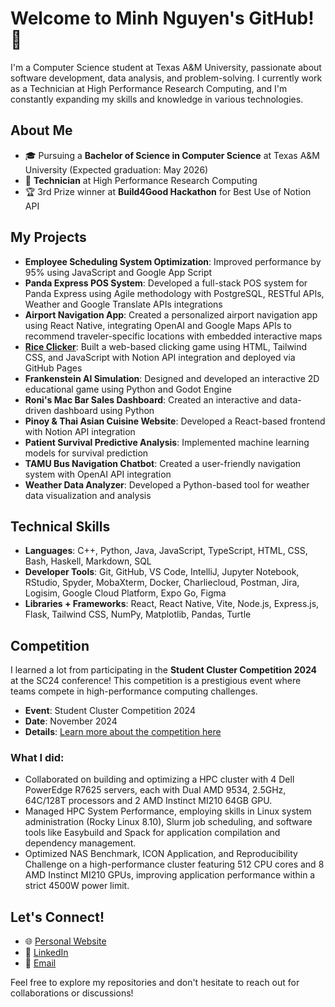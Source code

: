 # Welcome to Minh Nguyen's GitHub! 👋

I'm a Computer Science student at Texas A&M University, passionate about software development, data analysis, and problem-solving. I currently work as a Technician at High Performance Research Computing, and I'm constantly expanding my skills and knowledge in various technologies.

## About Me

- 🎓 Pursuing a **Bachelor of Science in Computer Science** at Texas A&M University (Expected graduation: May 2026)
- 💼 **Technician** at High Performance Research Computing
- 🏆 3rd Prize winner at **Build4Good Hackathon** for Best Use of Notion API

## My Projects

- **Employee Scheduling System Optimization**: Improved performance by 95% using JavaScript and Google App Script
- **Panda Express POS System**: Developed a full-stack POS system for Panda Express using Agile methodology with PostgreSQL, RESTful APIs, Weather and Google Translate APIs integrations
- **Airport Navigation App**: Created a personalized airport navigation app using React Native, integrating OpenAI and Google Maps APIs to recommend traveler-specific locations with embedded interactive maps
- <a href="https://name-is-minh.github.io/build4good-rice-clicker/" target="_blank">**Rice Clicker**</a>: Built a web-based clicking game using HTML, Tailwind CSS, and JavaScript with Notion API integration and deployed via GitHub Pages
- **Frankenstein AI Simulation**: Designed and developed an interactive 2D educational game using Python and Godot Engine
- **Roni's Mac Bar Sales Dashboard**: Created an interactive and data-driven dashboard using Python
- **Pinoy & Thai Asian Cuisine Website**: Developed a React-based frontend with Notion API integration
- **Patient Survival Predictive Analysis**: Implemented machine learning models for survival prediction
- **TAMU Bus Navigation Chatbot**: Created a user-friendly navigation system with OpenAI API integration
- **Weather Data Analyzer**: Developed a Python-based tool for weather data visualization and analysis

## Technical Skills

- **Languages**: C++, Python, Java, JavaScript, TypeScript, HTML, CSS, Bash, Haskell, Markdown, SQL
- **Developer Tools**: Git, GitHub, VS Code, IntelliJ, Jupyter Notebook, RStudio, Spyder, MobaXterm, Docker, Charliecloud, Postman, Jira, Logisim, Google Cloud Platform, Expo Go, Figma
- **Libraries + Frameworks**: React, React Native, Vite, Node.js, Express.js, Flask, Tailwind CSS, NumPy, Matplotlib, Pandas, Turtle

## Competition

I learned a lot from participating in the **Student Cluster Competition 2024** at the SC24 conference! This competition is a prestigious event where teams compete in high-performance computing challenges.

- **Event**: Student Cluster Competition 2024
- **Date**: November 2024
- **Details**: <a href="https://sc24.supercomputing.org/students/student-cluster-competition/" target="_blank">Learn more about the competition here</a>

### What I did:
  - Collaborated on building and optimizing a HPC cluster with 4 Dell PowerEdge R7625 servers, each with Dual AMD 9534, 2.5GHz, 64C/128T processors and 2 AMD Instinct MI210 64GB GPU.
  - Managed HPC System Performance, employing skills in Linux system administration (Rocky Linux 8.10), Slurm job scheduling, and software tools like Easybuild and Spack for application compilation and dependency management.
  - Optimized NAS Benchmark, ICON Application, and Reproducibility Challenge on a high-performance cluster featuring 512 CPU cores and 8 AMD Instinct MI210 GPUs, improving application performance within a strict 4500W power limit.


## Let's Connect!
- 🌐 <a href="https://people.tamu.edu/~mhnguyen/" target="_blank">Personal Website</a>
- 💼 <a href="https://www.linkedin.com/in/minhnguyenvn/" target="_blank">LinkedIn</a>
- 📧 <a href="mailto:mhnguyen@tamu.edu" target="_blank">Email</a>

Feel free to explore my repositories and don't hesitate to reach out for collaborations or discussions!
